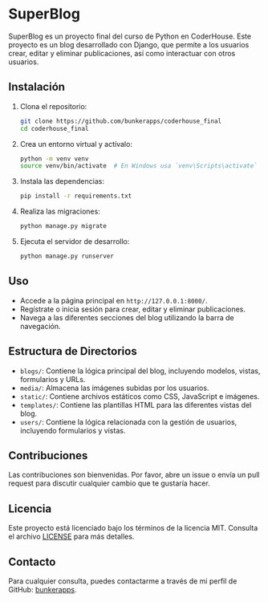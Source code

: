 # SuperBlog

SuperBlog es un proyecto final del curso de Python en CoderHouse. Este proyecto es un blog desarrollado con Django, que permite a los usuarios crear, editar y eliminar publicaciones, así como interactuar con otros usuarios.


## Instalación

1. Clona el repositorio:
    ```sh
    git clone https://github.com/bunkerapps/coderhouse_final
    cd coderhouse_final
    ```

2. Crea un entorno virtual y actívalo:
    ```sh
    python -m venv venv
    source venv/bin/activate  # En Windows usa `venv\Scripts\activate`
    ```

3. Instala las dependencias:
    ```sh
    pip install -r requirements.txt
    ```

4. Realiza las migraciones:
    ```sh
    python manage.py migrate
    ```

5. Ejecuta el servidor de desarrollo:
    ```sh
    python manage.py runserver
    ```

## Uso

- Accede a la página principal en `http://127.0.0.1:8000/`.
- Regístrate o inicia sesión para crear, editar y eliminar publicaciones.
- Navega a las diferentes secciones del blog utilizando la barra de navegación.

## Estructura de Directorios

- `blogs/`: Contiene la lógica principal del blog, incluyendo modelos, vistas, formularios y URLs.
- `media/`: Almacena las imágenes subidas por los usuarios.
- `static/`: Contiene archivos estáticos como CSS, JavaScript e imágenes.
- `templates/`: Contiene las plantillas HTML para las diferentes vistas del blog.
- `users/`: Contiene la lógica relacionada con la gestión de usuarios, incluyendo formularios y vistas.

## Contribuciones

Las contribuciones son bienvenidas. Por favor, abre un issue o envía un pull request para discutir cualquier cambio que te gustaría hacer.

## Licencia

Este proyecto está licenciado bajo los términos de la licencia MIT. Consulta el archivo [LICENSE](LICENSE) para más detalles.

## Contacto

Para cualquier consulta, puedes contactarme a través de mi perfil de GitHub: [bunkerapps](https://github.com/bunkerapps).
